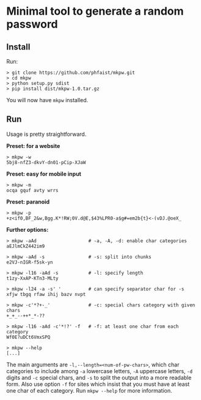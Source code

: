 Minimal tool to generate a random password
==========================================

Install
-------

Run:

```ShellSession
> git clone https://github.com/phfaist/mkpw.git
> cd mkpw
> python setup.py sdist
> pip install dist/mkpw-1.0.tar.gz
```

You will now have `mkpw` installed.


Run
---

Usage is pretty straightforward.

**Preset: for a website**

```ShellSession
> mkpw -w
5bj8-nfZ3-dkvY-dn01-pCip-XJaW
```

**Preset: easy for mobile input**

```ShellSession
> mkpw -m
ocqa gquf avty wrrs
```

**Preset: paranoid**

```ShellSession
> mkpw -p
+z<if0,BF_2&w,Bgg.K*!RW;0V.d@E,$43%LPR0-a$g#=em2b{t}<-(vDJ.@oeX_
```

**Further options:**

```ShellSession
> mkpw -aAd                   # -a, -A, -d: enable char categories
aEJlmCkZ442im9

> mkpw -aAd -s                # -s: split into chunks
e2VJ-nIGR-f5sk-yn

> mkpw -l16 -aAd -s           # -l: specify length
t1zy-XxAP-KTn3-MLty

> mkpw -l24 -a -s' '          # can specify separator char for -s
xfjw tbgq rfaw ihij bazv nvpt

> mkpw -c'*?+-_'              # -c: special chars category with given chars
+_+_--++*_*-??

> mkpw -l16 -aAd -c'*!?' -f   # -f: at least one char from each category
Wf0E?uDCt6VmxSPQ

> mkpw --help
[...]
```

The main arguments are `-l,--length=<num-of-pw-chars>`, which char categories to
include among `-a` lowercase letters, `-A` uppercase letters, `-d` digits and `-c`
special chars, and `-s` to split the output into a more readable form. Also use
option `-f` for sites which insist that you must have at least one char of each
category. Run `mkpw --help` for more information.
